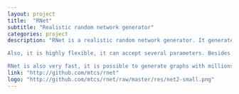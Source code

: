 ```yaml
---
layout: project
title:  "RNet"
subtitle: "Realistic random network generator"
categories: project
description: "RNet is a realistic random network generator. It generates a social network from some statistical parameters. It deliberately assign a community to each node to achieve realistic social behavior.

Also, it is highly flexible, it can accept several parameters. Besides the size of the generated network, it also accepts: outdegree, indegree and community size probability distributions, probability of connecting inside a node community and probability of connecting a node to a totally random node. These parameters make possible to generate a large variety of networks with much smaller restrictions than other generators.

RNet is also very fast, it is possible to generate graphs with millions of vertices in matter of seconds! It uses multithreading to better explore modern CPU power."
link: "http://github.com/mtcs/rnet"
logo: "http://github.com/mtcs/rnet/raw/master/res/net2-small.png"
---
```


